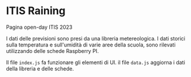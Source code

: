 # ITIS Raining
Pagina open-day ITIS 2023

I dati delle previsioni sono presi da una libreria metereologica.
I dati storici sulla temperatura e sull'umidità di varie aree della scuola, sono rilevati utilizzando delle schede Raspberry PI.

Il file `index.js` fa funzionare gli elementi di UI.
il file `data.js` aggiorna i dati della libreria e delle schede.
